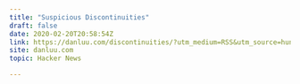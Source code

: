 ```yaml
---
title: "Suspicious Discontinuities"
draft: false
date: 2020-02-20T20:58:54Z
link: https://danluu.com/discontinuities/?utm_medium=RSS&utm_source=hune
site: danluu.com
topic: Hacker News  

---
```

